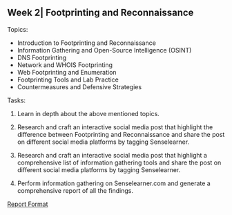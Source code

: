 <h2>Week 2| Footprinting and Reconnaissance</h2>

Topics:
- Introduction to Footprinting and Reconnaissance
- Information Gathering and Open-Source Intelligence (OSINT)
- DNS Footprinting
- Network and WHOIS Footprinting
- Web Footprinting and Enumeration
- Footprinting Tools and Lab Practice
- Countermeasures and Defensive Strategies

Tasks:
1. Learn in depth about the above mentioned topics.

2. Research and craft an interactive social media post that highlight the difference between Footprinting and Reconnaissance and share the post on different social media platforms by tagging Senselearner.

3. Research and craft an interactive social media post that highlight a comprehensive list of information gathering tools and share the post on different social media platforms by tagging Senselearner.

4. Perform information gathering on Senselearner.com and generate a comprehensive report of all the findings.

[Report Format](https://drive.google.com/drive/folders/1Atmt8vHgFkavjaH5PH4ARia94wWjZ6Wl?usp=sharing)
